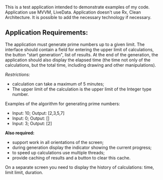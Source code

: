 This is a test application intended to demonstrate examples of my code. Application use MVVM, LiveData. Application doesn't use Rx, Clean Architecture. It is possible to add the necessary technology if necessary.

## Application Requirements:
The application must generate prime numbers up to a given
limit. The interface should contain a field for entering the upper limit of calculations, the button
"start generation", list of results. At the end of the generation, the application should also display the elapsed time (the time not only of the calculations, but the total time, including drawing and other manipulations).

*Restrictions:*
* calculation can take a maximum of 5 minutes;
* The upper limit of the calculation is the upper limit of the Integer type number.

Examples of the algorithm for generating prime numbers:
* Input: 10; Output: [2,3,5,7]
* Input: 0; Output: []
* Input: 3; Output: [2]

**Also required: ​​**
* support work in all orientations of the screen;
* during generation display the indicator showing the current progress;
* to speed up calculations use multiple threads;
* provide caching of results and a button to clear this cache.

On a separate screen you need to display the history of calculations: time, limit limit, duration.
